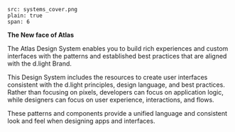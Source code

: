 ```image
src: systems_cover.png
plain: true
span: 6
```

**The New face of Atlas**

The Atlas Design System enables you to build rich experiences and custom interfaces with the patterns and established best practices that are aligned with the d.light Brand.

This Design System includes the resources to create user interfaces consistent with the d.light principles, design language, and best practices. Rather than focusing on pixels, developers can focus on application logic, while designers can focus on user experience, interactions, and flows.

These patterns and components provide a unified language and consistent look and feel when designing apps and interfaces.